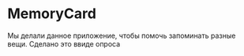 # MemoryCard
Мы делали данное приложение, чтобы помочь запоминать разные вещи. Сделано это ввиде опроса
